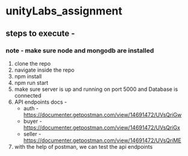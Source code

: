 # unityLabs_assignment

## steps to execute -

### note - make sure node and mongodb are installed

1. clone the repo
2. navigate inside the repo
3. npm install
4. npm run start
5. make sure server is up and running on port 5000 and Database is connected
6. API endpoints docs -
   - auth - https://documenter.getpostman.com/view/14691472/UVsQriGw
   - buyer - https://documenter.getpostman.com/view/14691472/UVsQriGx
   - seller - https://documenter.getpostman.com/view/14691472/UVsQriME
7. with the help of postman, we can test the api endpoints
